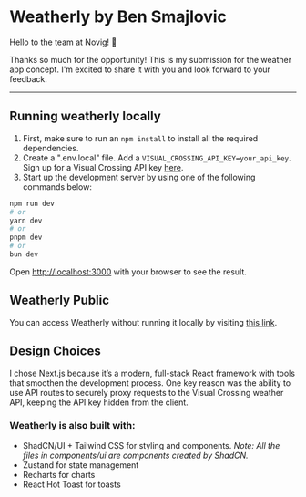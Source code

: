 # Weatherly by Ben Smajlovic

Hello to the team at Novig! 👋

Thanks so much for the opportunity! This is my submission for the weather app concept. I'm excited to share it with you and look forward to your feedback.

---

## Running weatherly locally

1. First, make sure to run an `npm install` to install all the required dependencies.
2. Create a ".env.local" file. Add a `VISUAL_CROSSING_API_KEY=your_api_key`. Sign up for a Visual Crossing API key [here](https://www.visualcrossing.com/weather-api/).
3. Start up the development server by using one of the following commands below:

```bash
npm run dev
# or
yarn dev
# or
pnpm dev
# or
bun dev
```

Open [http://localhost:3000](http://localhost:3000) with your browser to see the result.

## Weatherly Public

You can access Weatherly without running it locally by visiting [this link](https://weathererly-app.vercel.app/).

## Design Choices

I chose Next.js because it’s a modern, full-stack React framework with tools that smoothen the development process. One key reason was the ability to use API routes to securely proxy requests to the Visual Crossing weather API, keeping the API key hidden from the client.

### Weatherly is also built with:

- ShadCN/UI + Tailwind CSS for styling and components. _Note: All the files in components/ui are components created by ShadCN._
- Zustand for state management
- Recharts for charts
- React Hot Toast for toasts
